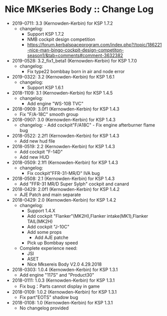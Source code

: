 # Nice MKseries Body :: Change Log

* 2019-0711: 3.3 (Kernowden-Kerbin) for KSP 1.7.2
	+ changelog:
		- Support KSP 1.7.2
		- NMB cockpit design competition
		- https://forum.kerbalspaceprogram.com/index.php?/topic/186221-nice-man-bingo-cockpit-design-competiton-season1/&tab=comments#comment-3632382
* 2019-0528: 3.2_fix1_beta1 (Kernowden-Kerbin) for KSP 1.7.0
	+ changelog:
		- Fix type22 bombbay born in air and node error
* 2019-0322: 3.2 (Kernowden-Kerbin) for KSP 1.6.1
	+ changelog:
		- Support KSP 1.6.1
* 2018-1109: 3.1 (Kernowden-Kerbin) for KSP 1.4.5
	+ changelog:
		- Add engine "WS-10B TVC"
* 2018-0909: 3.0f1 (Kernowden-Kerbin) for KSP 1.4.3
	+ Fix "F/A-18C" smooth group
* 2018-0907: 3.0 (Kernowden-Kerbin) for KSP 1.4.3
	+ changelog:
			- Add cockpit"F/A18C"
			- Fix engine afterburner flame bug
* 2018-0522: 2.2f1 (Kernowden-Kerbin) for KSP 1.4.3
	+ Add new hud file
* 2018-0519: 2.2 (Kernowden-Kerbin) for KSP 1.4.3
	+ Add cockpit "F-14D"
	+ Add new HUD
* 2018-0509: 2.1f1 (Kernowden-Kerbin) for KSP 1.4.3
	+ changelog:
		- Fix cockpit"FFR-31-MR/D" IVA bug
* 2018-0508: 2.1 (Kernowden-Kerbin) for KSP 1.4.3
	+ Add "FFR-31 MR/D Super Sylph" cockpit and canard
* 2018-0429: 2.0f1 (Kernowden-Kerbin) for KSP 1.4.2
	+ AJE Patch and main separate
* 2018-0429: 2.0 (Kernowden-Kerbin) for KSP 1.4.2
	+ changelog:
		- Support 1.4.X
		- Add cockpit "Flanker"(MK2H),Flanker intake(MK1),Flanker TAIL(MK2H)
		- Add cockpit "J-10C"
		- Add some props
			- Add AJE patche
		- Pick up Bombbay speed
	+ Complete experience need:
		- JSI
		- ASET
		- Nice Mksereis Body V2.0    4.29.2018
* 2018-0303: 1.0.4 (Kernowden-Kerbin) for KSP 1.3.1
	+ Add  engine "117S" and "Product30"
* 2018-0111: 1.0.3 (Kernowden-Kerbin) for KSP 1.3.1
	+ Fix bug：Parts cannot display in game
* 2018-0109: 1.0.2 (Kernowden-Kerbin) for KSP 1.3.1
	+ Fix part"EOTS" shadow bug
* 2018-0108: 1.0 (Kernowden-Kerbin) for KSP 1.3.1
	+ No changelog provided
